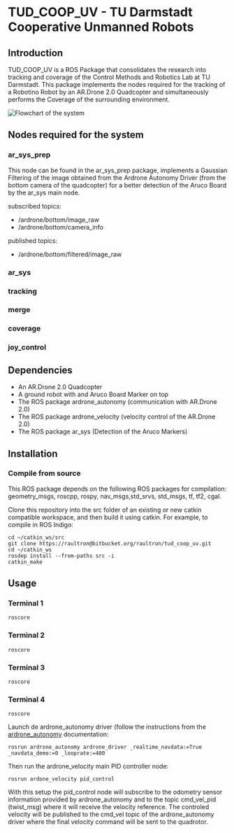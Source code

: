 # TUD_COOP_UV - TU Darmstadt Cooperative Unmanned Robots

## Introduction
TUD_COOP_UV is a ROS Package that consolidates the research into tracking and coverage of the Control Methods and Robotics Lab at TU Darmstadt. This package implements the nodes required for the tracking of a Robotino Robot by an AR.Drone 2.0 Quadcopter and simultaneously performs the Coverage of the surrounding environment.

![Flowchart of the system](URL)

## Nodes required for the system

### ar_sys_prep

This node can be found in the ar_sys_prep package, implements a Gaussian Filtering of the image obtained from the Ardrone Autonomy Driver (from the bottom camera of the quadcopter) for a better detection of the Aruco Board by the ar_sys main node.

subscribed topics:

* /ardrone/bottom/image_raw
* /ardrone/bottom/camera_info

published topics:

* /ardrone/bottom/filtered/image_raw

### ar_sys

### tracking

### merge

### coverage

### joy_control


## Dependencies

* An AR.Drone 2.0 Quadcopter
* A ground robot with and Aruco Board Marker on top
* The ROS package ardrone_autonomy (communication with AR.Drone 2.0)
* The ROS package ardrone_velocity (velocity control of the AR.Drone 2.0)
* The ROS package ar_sys (Detection of the Aruco Markers)



## Installation
### Compile from source
This ROS package depends on the following ROS packages for compilation: geometry_msgs, roscpp, rospy, nav_msgs,std_srvs, std_msgs, tf, tf2, cgal.

Clone this repository into the src folder of an existing or new catkin compatible workspace, and then build it using catkin. For example, to compile in ROS Indigo:

```
cd ~/catkin_ws/src
git clone https://raultron@bitbucket.org/raultron/tud_coop_uv.git
cd ~/catkin_ws
rosdep install --from-paths src -i
catkin_make
```

## Usage
### Terminal 1
```
roscore
```

### Terminal 2
```
roscore
```

### Terminal 3
```
roscore
```

### Terminal 4
```
roscore
```
Launch de ardrone_autonomy driver (follow the instructions from the [ardrone_autonomy](https://github.com/AutonomyLab/ardrone_autonomy) documentation:

```
rosrun ardrone_autonomy ardrone_driver _realtime_navdata:=True _navdata_demo:=0 _looprate:=400
```

Then run the ardrone_velocity main PID controller node:

```
rosrun ardone_velocity pid_control
```

With this setup the pid_control node will subscribe to the odometry sensor information provided by ardrone_autonomy and to the topic cmd_vel_pid (twist_msg) where it will receive the velocity reference. The controled velocity will be published to the cmd_vel topic of the ardrone_autonomy driver where the final velocity command will be sent to the quadrotor.
